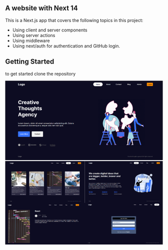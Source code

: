 ## A website with Next 14

This is a Next.js app that covers the following topics in this project:

- Using client and server components
- Using server actions
- Using middleware
- Using next/auth for authentication and GitHub login.

## Getting Started

to get started clone the repository

![alt text](image.png)
![alt text](image-1.png)
